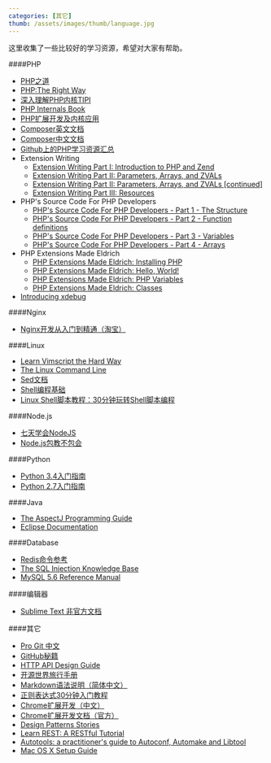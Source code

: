 ```yaml
---
categories: [其它]
thumb: /assets/images/thumb/language.jpg
---
```


这里收集了一些比较好的学习资源，希望对大家有帮助。

####PHP

- [PHP之道](http://wulijun.github.io/php-the-right-way/)
- [PHP:The Right Way](http://www.phptherightway.com/)
- [深入理解PHP内核TIPI](http://www.php-internals.com/)
- [PHP Internals Book](http://www.phpinternalsbook.com/index.html)
- [PHP扩展开发及内核应用](http://www.walu.cc/phpbook/preface.md)
- [Composer英文文档](https://getcomposer.org/doc/)
- [Composer中文文档](http://docs.phpcomposer.com/)
- [Github上的PHP学习资源汇总](https://github.com/ziadoz/awesome-php)
- Extension Writing
    - [Extension Writing Part I: Introduction to PHP and Zend](http://devzone.zend.com/303/extension-writing-part-i-introduction-to-php-and-zend/)
    - [Extension Writing Part II: Parameters, Arrays, and ZVALs](http://devzone.zend.com/317/extension-writing-part-ii-parameters-arrays-and-zvals/)
    - [Extension Writing Part II: Parameters, Arrays, and ZVALs [continued]](http://devzone.zend.com/318/extension-writing-part-ii-parameters-arrays-and-zvals-continued/)
    - [Extension Writing Part III: Resources](http://devzone.zend.com/446/extension-writing-part-iii-resources/)
- PHP's Source Code For PHP Developers
    - [PHP's Source Code For PHP Developers - Part 1 - The Structure](http://blog.ircmaxell.com/2012/03/phps-source-code-for-php-developers.html)
    - [PHP's Source Code For PHP Developers - Part 2 - Function definitions](http://nikic.github.io/2012/03/16/Understanding-PHPs-internal-function-definitions.html)
    - [PHP's Source Code For PHP Developers - Part 3 - Variables](http://blog.ircmaxell.com/2012/03/phps-source-code-for-php-developers_21.html)
    - [PHP's Source Code For PHP Developers - Part 4 - Arrays](http://nikic.github.io/2012/03/28/Understanding-PHPs-internal-array-implementation.html)
- PHP Extensions Made Eldrich
    - [PHP Extensions Made Eldrich: Installing PHP](http://www.kchodorow.com/blog/2011/08/11/php-extensions-made-eldrich-installing-php/)
    - [PHP Extensions Made Eldrich: Hello, World!](http://www.kchodorow.com/blog/2011/08/11/php-extensions-made-eldrich-hello-world/)
    - [PHP Extensions Made Eldrich: PHP Variables](http://www.kchodorow.com/blog/2011/08/11/php-extensions-made-eldrich-php-variables/)
    - [PHP Extensions Made Eldrich: Classes](http://www.kchodorow.com/blog/2011/08/11/php-extensions-made-eldrich-classes/)
- [Introducing xdebug](http://devzone.zend.com/1120/introducing-xdebug/)

####Nginx

- [Nginx开发从入门到精通（淘宝）](http://tengine.taobao.org/book/index.html#)

####Linux

- [Learn Vimscript the Hard Way](http://learnvimscriptthehardway.stevelosh.com/)
- [The Linux Command Line](http://billie66.github.io/TLCL/index.html)
- [Sed文档](https://www.gnu.org/software/sed/manual/html_node/index.html)
- [Shell编程基础](http://wiki.ubuntu.com.cn/Shell%E7%BC%96%E7%A8%8B%E5%9F%BA%E7%A1%80)
- [Linux Shell脚本教程：30分钟玩转Shell脚本编程](http://c.biancheng.net/cpp/shell/)

####Node.js

- [七天学会NodeJS](http://nqdeng.github.io/7-days-nodejs/)
- [Node.js包教不包会](https://github.com/alsotang/node-lessons)

####Python

- [Python 3.4入门指南](http://www.pythondoc.com/pythontutorial3/index.html#)
- [Python 2.7入门指南](http://www.pythondoc.com/pythontutorial27/index.html)

####Java

- [The AspectJ Programming Guide](http://www.eclipse.org/aspectj/doc/released/progguide/index.html)
- [Eclipse Documentation](http://help.eclipse.org/juno/index.jsp)

####Database

- [Redis命令参考](http://redis.readthedocs.org/en/latest/)
- [The SQL Injection Knowledge Base](http://websec.ca/kb/sql_injection)
- [MySQL 5.6 Reference Manual](http://dev.mysql.com/doc/refman/5.6/en/index.html)


####编辑器

- [Sublime Text 非官方文档](http://docs.sublimetext.info/)

####其它

- [Pro Git 中文](http://git-scm.com/book/zh/v1)
- [GitHub秘籍](http://snowdream86.gitbooks.io/github-cheat-sheet/content/zh/index.html)
- [HTTP API Design Guide](https://github.com/interagent/http-api-design)
- [开源世界旅行手册](http://i.linuxtoy.org/docs/guide/index.html)
- [Markdown语法说明（简体中文）](http://wowubuntu.com/markdown/)
- [正则表达式30分钟入门教程](http://www.jb51.net/tools/zhengze.html)
- [Chrome扩展开发（中文）](http://lmk123.duapp.com/extensions/index)
- [Chrome扩展开发文档（官方）](https://developer.chrome.com/home)
- [Design Patterns Stories](http://www.programcreek.com/category/design-patterns/)
- [Learn REST: A RESTful Tutorial](http://www.restapitutorial.com/)
- [Autotools: a practitioner's guide to Autoconf, Automake and Libtool](http://www.freesoftwaremagazine.com/books/autotools_a_guide_to_autoconf_automake_libtool)
- [Mac OS X Setup Guide](http://sourabhbajaj.com/mac-setup/)


